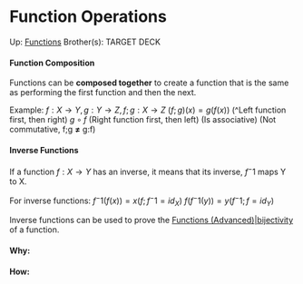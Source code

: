 # Function Operations

Up: [Functions](functions)
Brother(s):
TARGET DECK

#### Function Composition
Functions can be **composed together** to create a function that is the same as performing the first function and then the next.

Example:
	$f: X→Y, g : Y→Z, f;g: X→Z$
	$(f ; g)(x) = g(f(x))$
	(^Left function first, then right)
	$g ∘ f$ (Right function first, then left)
(Is associative)
(Not commutative, f;g **≠** g:f)

#### Inverse Functions
If a function $f: X→Y$ has an inverse, it means that its inverse, $f^-1$ maps Y to X.

For inverse functions:
	$f^-1(f(x))=x (f ; f^-1 = id_X)$
	$f(f^-1(y))=y (f^-1 ; f = id_Y)$
	
Inverse functions can be used to prove the [Functions (Advanced)|bijectivity](functions_(advanced)|bijectivity) of a function.



































#### Why:
#### How:









